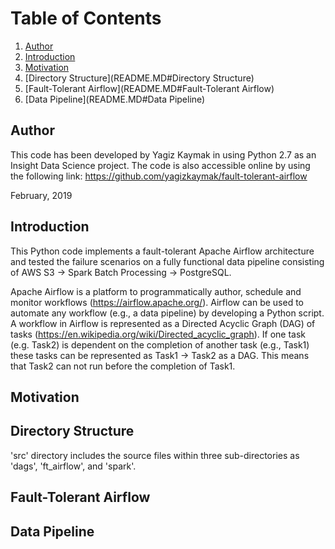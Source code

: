 # Table of Contents
1. [Author](README.MD#author)
1. [Introduction](README.MD#introduction)
1. [Motivation](README.MD#motivation)
1. [Directory Structure](README.MD#Directory Structure)
1. [Fault-Tolerant Airflow](README.MD#Fault-Tolerant Airflow)
1. [Data Pipeline](README.MD#Data Pipeline)


## Author
This code has been developed by Yagiz Kaymak in using Python 2.7 as an Insight Data Science project.
The code is also accessible online by using the following link:
https://github.com/yagizkaymak/fault-tolerant-airflow

February, 2019

## Introduction
This Python code implements a fault-tolerant Apache Airflow architecture and tested the failure scenarios on a
fully functional data pipeline consisting of AWS S3 -> Spark Batch Processing -> PostgreSQL.

Apache Airflow is a platform to programmatically author, schedule and monitor workflows (https://airflow.apache.org/).
Airflow can be used to automate any workflow (e.g., a data pipeline) by developing a Python script.
A workflow in Airflow is represented as a Directed Acyclic Graph (DAG) of tasks (https://en.wikipedia.org/wiki/Directed_acyclic_graph).
If one task (e.g. Task2) is dependent on the completion of another task (e.g., Task1) these tasks
can be represented as Task1 -> Task2 as a DAG. This means that Task2 can not run before the completion of Task1.

## Motivation

## Directory Structure
'src' directory includes the source files within three sub-directories as 'dags', 'ft_airflow', and 'spark'.


## Fault-Tolerant Airflow


## Data Pipeline
